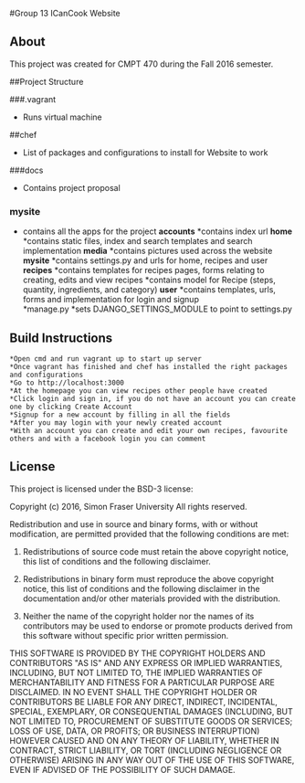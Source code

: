 #Group 13 ICanCook Website 

## About

This project was created for CMPT 470 during the Fall 2016 semester. 

##Project Structure

###.vagrant

* Runs virtual machine 

##chef

* List of packages and configurations to install for Website to work 

###docs 

* Contains project proposal 

### mysite

* contains all the apps for the project 
	**accounts**
		*contains index url
	**home**
		*contains static files, index and search templates and search implementation
	**media**
		*contains pictures used across the website
	**mysite**
		*contains settings.py and urls for home, recipes and user
	**recipes**
		*contains templates for recipes pages, forms relating to creating, edits and view recipes
		*contains model for Recipe (steps, quantity, ingredients, and category)
	**user**
		*contains templates, urls, forms and implementation for login and signup	
	*manage.py
		*sets DJANGO_SETTINGS_MODULE to point to settings.py

## Build Instructions
 
	*Open cmd and run vagrant up to start up server 
	*Once vagrant has finished and chef has installed the right packages and configurations
	*Go to http://localhost:3000
	*At the homepage you can view recipes other people have created 
	*Click login and sign in, if you do not have an account you can create one by clicking Create Account
	*Signup for a new account by filling in all the fields 
	*After you may login with your newly created account 
	*With an account you can create and edit your own recipes, favourite others and with a facebook login you can comment 


## License

This project is licensed under the BSD-3 license:

Copyright (c) 2016, Simon Fraser University
All rights reserved.

Redistribution and use in source and binary forms, with or without modification, are permitted provided that the following conditions are met:

1. Redistributions of source code must retain the above copyright notice, this list of conditions and the following disclaimer.

2. Redistributions in binary form must reproduce the above copyright notice, this list of conditions and the following disclaimer in the documentation and/or other materials provided with the distribution.

3. Neither the name of the copyright holder nor the names of its contributors may be used to endorse or promote products derived from this software without specific prior written permission.

THIS SOFTWARE IS PROVIDED BY THE COPYRIGHT HOLDERS AND CONTRIBUTORS "AS IS" AND ANY EXPRESS OR IMPLIED WARRANTIES, INCLUDING, BUT NOT LIMITED TO, THE IMPLIED WARRANTIES OF MERCHANTABILITY AND FITNESS FOR A PARTICULAR PURPOSE 
ARE DISCLAIMED. IN NO EVENT SHALL THE COPYRIGHT HOLDER OR CONTRIBUTORS BE LIABLE FOR ANY DIRECT, INDIRECT, INCIDENTAL, SPECIAL, EXEMPLARY, OR CONSEQUENTIAL DAMAGES (INCLUDING, BUT NOT LIMITED TO, PROCUREMENT OF SUBSTITUTE GOODS OR 
SERVICES; LOSS OF USE, DATA, OR PROFITS; OR BUSINESS INTERRUPTION) HOWEVER CAUSED AND ON ANY THEORY OF LIABILITY, WHETHER IN CONTRACT, STRICT LIABILITY, OR TORT (INCLUDING NEGLIGENCE OR OTHERWISE) ARISING IN ANY WAY OUT OF THE USE OF THIS SOFTWARE, 
EVEN IF ADVISED OF THE POSSIBILITY OF SUCH DAMAGE.